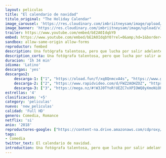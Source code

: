 ```yaml
---
layout: peliculas
title: "El calendario de navidad"
titulo_original: "The Holiday Calendar"
image_carousel: 'https://res.cloudinary.com/imbriitneysam/image/upload/v1542155530/holyday-poster-min.jpg'
image_banner: 'https://res.cloudinary.com/imbriitneysam/image/upload/v1542155531/holiday-banner-min.jpg'
trailer: https://www.youtube.com/embed/bE2A0IdqbY0
embed: https://www.youtube.com/embed/bE2A0IdqbY0?rel=0&amp;hd=1&border=0&wmode=opaque&enablejsapi=1&modestbranding=1&controls=1&showinfo=1
sandbox: allow-same-origin allow-forms
reproductor: fembed
description: Una fotógrafa talentosa, pero que lucha por salir adelante, hereda un antiguo calendario de adviento de vacaciones, cuyo contenido parece predecir el futuro. ¿Este calendario mágico la llevará a amar esta temporada de vacaciones?
description_corta: Una fotógrafa talentosa, pero que lucha por salir adelante, hereda un antiguo calendario de adviento de vacaciones, cuyo contenido parece predecir el futuro. ¿Este calendario mágico la llevará a amar esta temporada de vacaciones?
duracion: '1h 34 min'
idioma: 'Latino'
descargas: 'yes'
descargas2:
    descarga-1: ["1", "https://oload.fun/f/xq8QnmcvA4s", "https://www.google.com/s2/favicons?domain=openload.co","OpenLoad","https://res.cloudinary.com/imbriitneysam/image/upload/v1541473684/mexico.png", "Latino", "Full HD"]
    descarga-2: ["2", "https://www.rapidvideo.com/d/FWZ2AOHZOZ", "https://www.google.com/s2/favicons?domain=www.rapidvideo.com","RapidVideo","https://res.cloudinary.com/imbriitneysam/image/upload/v1541473684/mexico.png", "Latino", "Full HD"]
    descarga-3: ["3", "https://mega.nz/#!W3J0TYoR!UEZC7xXPIOWQ8yXmoNiOPPs5DPW79PT6TFcmbhrxeuU", "https://www.google.com/s2/favicons?domain=mega.nz","Mega","https://res.cloudinary.com/imbriitneysam/image/upload/v1541473684/mexico.png", "Latino", "Full HD"]
estrellas: '4'
clasificacion: '+5'
category: 'peliculas'
nuevo: 'new_peliculas'
calidad: 'Full HD'
genero: Comedia, Romance
netflix: 'si'
anio: '2018'
reproductores-google: ["https://content-na.drive.amazonaws.com/cdproxy/share/UHVQkBaFFzR8ZjaiNs8KAmemL5xycn04IDWmIU8LGv2/nodes/_41jMiG0Rn-rnXcbUhvyxA?nonce=qMEAYcTZ0tvTdmD4M_3mgUHBo16qc9qeEmshpmoKT9ods2Q7nm12FuSPQC_43Q5E"]
tags:
- Comedia
twitter_text: El calendario de navidad.
introduction: Una fotógrafa talentosa, pero que lucha por salir adelante, hereda un antiguo calendario de adviento de vacaciones, cuyo contenido parece predecir el futuro. ¿Este calendario mágico la llevará a amar esta temporada de vacaciones?
---
```



 







